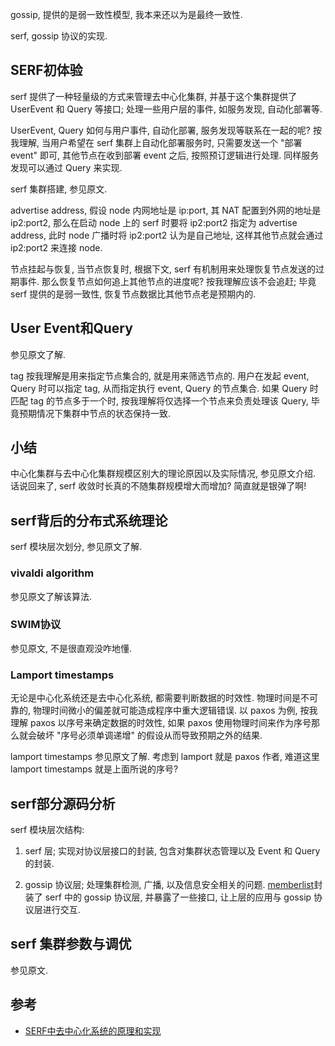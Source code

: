 
gossip, 提供的是弱一致性模型, 我本来还以为是最终一致性.

serf, gossip 协议的实现.

## SERF初体验

serf 提供了一种轻量级的方式来管理去中心化集群, 并基于这个集群提供了 UserEvent 和 Query 等接口; 处理一些用户层的事件, 如服务发现, 自动化部署等.

UserEvent, Query 如何与用户事件, 自动化部署, 服务发现等联系在一起的呢? 按我理解, 当用户希望在 serf 集群上自动化部署服务时, 只需要发送一个 "部署 event" 即可, 其他节点在收到部署 event 之后, 按照预订逻辑进行处理. 同样服务发现可以通过 Query 来实现.


serf 集群搭建, 参见原文.

advertise address, 假设 node 内网地址是 ip:port, 其 NAT 配置到外网的地址是 ip2:port2, 那么在启动 node 上的 serf 时要将 ip2:port2 指定为 advertise address, 此时 node 广播时将 ip2:port2 认为是自己地址, 这样其他节点就会通过 ip2:port2 来连接 node.


节点挂起与恢复, 当节点恢复时, 根据下文, serf 有机制用来处理恢复节点发送的过期事件. 那么恢复节点如何追上其他节点的进度呢? 按我理解应该不会追赶; 毕竟 serf 提供的是弱一致性, 恢复节点数据比其他节点老是预期内的.


## User Event和Query

参见原文了解.


tag 按我理解是用来指定节点集合的, 就是用来筛选节点的. 用户在发起 event, Query 时可以指定 tag, 从而指定执行 event, Query 的节点集合. 如果 Query 时匹配 tag 的节点多于一个时, 按我理解将仅选择一个节点来负责处理该 Query, 毕竟预期情况下集群中节点的状态保持一致.


## 小结


中心化集群与去中心化集群规模区别大的理论原因以及实际情况, 参见原文介绍. 话说回来了, serf 收敛时长真的不随集群规模增大而增加? 简直就是银弹了啊!


## serf背后的分布式系统理论


serf 模块层次划分, 参见原文了解.

### vivaldi algorithm

参见原文了解该算法.

### SWIM协议

参见原文, 不是很直观没咋地懂.


### Lamport timestamps

无论是中心化系统还是去中心化系统, 都需要判断数据的时效性. 物理时间是不可靠的, 物理时间微小的偏差就可能造成程序中重大逻辑错误. 以 paxos 为例, 按我理解 paxos 以序号来确定数据的时效性, 如果 paxos 使用物理时间来作为序号那么就会破坏 "序号必须单调递增" 的假设从而导致预期之外的结果.

lamport timestamps 参见原文了解. 考虑到 lamport 就是 paxos 作者, 难道这里 lamport timestamps 就是上面所说的序号?


## serf部分源码分析

serf 模块层次结构:

1.  serf 层; 实现对协议层接口的封装, 包含对集群状态管理以及 Event 和 Query 的封装.

2.  gossip 协议层; 处理集群检测, 广播, 以及信息安全相关的问题. [memberlist](https://github.com/hashicorp/memberlist)封装了 serf 中的 gossip 协议层, 并暴露了一些接口, 让上层的应用与 gossip 协议层进行交互.


## serf 集群参数与调优

参见原文.




## 参考

-   [SERF中去中心化系统的原理和实现](https://mp.weixin.qq.com/s/QcmMN_qX3D5pWu6m1FlriQ)




